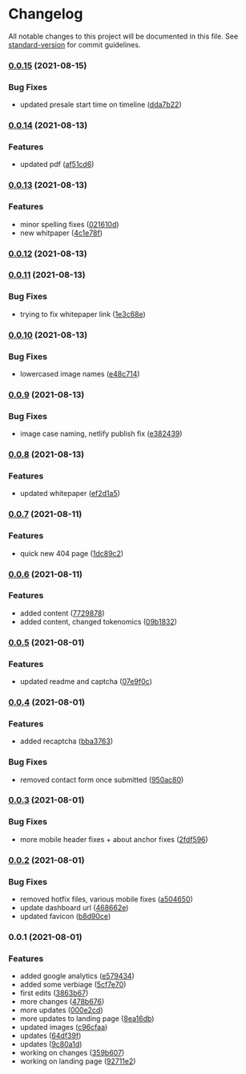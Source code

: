 # Changelog

All notable changes to this project will be documented in this file. See [standard-version](https://github.com/conventional-changelog/standard-version) for commit guidelines.

### [0.0.15](https://github.com/Diff-Ex/DiffEx.Landing/compare/v0.0.14...v0.0.15) (2021-08-15)


### Bug Fixes

* updated presale start time on timeline ([dda7b22](https://github.com/Diff-Ex/DiffEx.Landing/commit/dda7b2239d82f824559155cc8d88769864510b5e))

### [0.0.14](https://github.com/Diff-Ex/DiffEx.Landing/compare/v0.0.13...v0.0.14) (2021-08-13)


### Features

* updated pdf ([af51cd6](https://github.com/Diff-Ex/DiffEx.Landing/commit/af51cd6cadc029897c4011b4492c698309d0ea44))

### [0.0.13](https://github.com/Diff-Ex/DiffEx.Landing/compare/v0.0.12...v0.0.13) (2021-08-13)


### Features

* minor spelling fixes ([021610d](https://github.com/Diff-Ex/DiffEx.Landing/commit/021610dfd0d9d6b4640237118412f0304ff3e882))
* new whitpaper ([4c1e78f](https://github.com/Diff-Ex/DiffEx.Landing/commit/4c1e78f2383ec919ffecf87d1c6215881c356396))

### [0.0.12](https://github.com/Diff-Ex/DiffEx.Landing/compare/v0.0.11...v0.0.12) (2021-08-13)

### [0.0.11](https://github.com/Diff-Ex/DiffEx.Landing/compare/v0.0.10...v0.0.11) (2021-08-13)


### Bug Fixes

* trying to fix whitepaper link ([1e3c68e](https://github.com/Diff-Ex/DiffEx.Landing/commit/1e3c68ea22afadf1c992ec00af5abe77874ab12a))

### [0.0.10](https://github.com/Diff-Ex/DiffEx.Landing/compare/v0.0.9...v0.0.10) (2021-08-13)


### Bug Fixes

* lowercased image names ([e48c714](https://github.com/Diff-Ex/DiffEx.Landing/commit/e48c71493a9ac084ff3f5efab28f780e80b63960))

### [0.0.9](https://github.com/Diff-Ex/DiffEx.Landing/compare/v0.0.8...v0.0.9) (2021-08-13)


### Bug Fixes

* image case naming, netlify publish fix ([e382439](https://github.com/Diff-Ex/DiffEx.Landing/commit/e382439f57c5fd5769f3527850d9be8cd71a3a9b))

### [0.0.8](https://github.com/Diff-Ex/DiffEx.Landing/compare/v0.0.7...v0.0.8) (2021-08-13)


### Features

* updated whitepaper ([ef2d1a5](https://github.com/Diff-Ex/DiffEx.Landing/commit/ef2d1a5f3b242d0d184f2c2bf8f91a997beb326c))

### [0.0.7](https://github.com/Diff-Ex/DiffEx.Landing/compare/v0.0.6...v0.0.7) (2021-08-11)


### Features

* quick new 404 page ([1dc89c2](https://github.com/Diff-Ex/DiffEx.Landing/commit/1dc89c25c771f890fada2a61fcfd115cc7e5db09))

### [0.0.6](https://github.com/Diff-Ex/DiffEx.Landing/compare/v0.0.5...v0.0.6) (2021-08-11)


### Features

* added content ([7729878](https://github.com/Diff-Ex/DiffEx.Landing/commit/7729878a3750bcdc85c6df7fd8aaf4d530114964))
* added content, changed tokenomics ([09b1832](https://github.com/Diff-Ex/DiffEx.Landing/commit/09b1832084a4b416b8d6ae96708c07b5dd538dc9))

### [0.0.5](https://github.com/Diff-Ex/DiffEx.Landing/compare/v0.0.4...v0.0.5) (2021-08-01)


### Features

* updated readme and captcha ([07e9f0c](https://github.com/Diff-Ex/DiffEx.Landing/commit/07e9f0c1ae5be8f0260f93b686f5429bd76c9651))

### [0.0.4](https://github.com/Diff-Ex/DiffEx.Landing/compare/v0.0.3...v0.0.4) (2021-08-01)


### Features

* added recaptcha ([bba3763](https://github.com/Diff-Ex/DiffEx.Landing/commit/bba3763dd2dc46ba050ac665e7ac2fc436cd21d9))


### Bug Fixes

* removed contact form once submitted ([950ac80](https://github.com/Diff-Ex/DiffEx.Landing/commit/950ac807af6299b1d437d353fae4a0cb43ad18c1))

### [0.0.3](https://github.com/Diff-Ex/DiffEx.Landing/compare/v0.0.2...v0.0.3) (2021-08-01)


### Bug Fixes

* more mobile header fixes + about anchor fixes ([2fdf596](https://github.com/Diff-Ex/DiffEx.Landing/commit/2fdf5968292999b0e8ee3ea91b8d9294282b13ba))

### [0.0.2](https://github.com/Diff-Ex/DiffEx.Landing/compare/v0.0.1...v0.0.2) (2021-08-01)


### Bug Fixes

* removed hotfix files, various mobile fixes ([a504650](https://github.com/Diff-Ex/DiffEx.Landing/commit/a504650948f40673980b9a4589626eb5a95131cf))
* update dashboard url ([468662e](https://github.com/Diff-Ex/DiffEx.Landing/commit/468662e9ca3b54e2b876195f38a5e4d1b56a8d04))
* updated favicon ([b8d90ce](https://github.com/Diff-Ex/DiffEx.Landing/commit/b8d90ce04c2f81a48a8eb8c4bb81423af3bfc644))

### 0.0.1 (2021-08-01)


### Features

* added google analytics ([e579434](https://github.com/Diff-Ex/DiffEx.Landing/commit/e579434b8647601e50ed7f1400da00ee1c2672fb))
* added some verbiage ([5cf7e70](https://github.com/Diff-Ex/DiffEx.Landing/commit/5cf7e70cb11d29d83ba523c968f6f324a124c77b))
* first edits ([3863b67](https://github.com/Diff-Ex/DiffEx.Landing/commit/3863b6799e306382029d75aa1b441a15298c6009))
* more changes ([478b676](https://github.com/Diff-Ex/DiffEx.Landing/commit/478b676b061ee79d367f602212726c0ecbeeed8a))
* more updates ([000e2cd](https://github.com/Diff-Ex/DiffEx.Landing/commit/000e2cd5618fd28b1b526a0eb66d3f64f15f7c3b))
* more updates to landing page ([8ea16db](https://github.com/Diff-Ex/DiffEx.Landing/commit/8ea16db25eca165b6410415718c1efc43c6b7b35))
* updated images ([c96cfaa](https://github.com/Diff-Ex/DiffEx.Landing/commit/c96cfaa785a9339a96d6b740d65e77ea81d02e37))
* updates ([64df39f](https://github.com/Diff-Ex/DiffEx.Landing/commit/64df39fcc8d4366272e1513d35edafc50d47b9f7))
* updates ([9c80a1d](https://github.com/Diff-Ex/DiffEx.Landing/commit/9c80a1d4ff701d00227e53f1824f4f20ff68e377))
* working on changes ([359b607](https://github.com/Diff-Ex/DiffEx.Landing/commit/359b607783170bc4f48f11752178c987ac23a782))
* working on landing page ([92711e2](https://github.com/Diff-Ex/DiffEx.Landing/commit/92711e2126907709081f333f5d1c56d3a9ead893))
